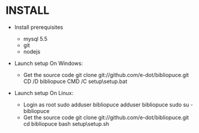 
# INSTALL

* Install prerequisites
  * mysql 5.5
  * git
  * nodejs

* Launch setup On Windows:

  * Get the source code
    git clone git://github.com/e-dot/bibliopuce.git
    CD /D bibliopuce
    CMD /C setup\setup.bat

* Launch setup On Linux:

  * Login as root
    sudo adduser bibliopuce
    adduser bibliopuce sudo
    su - bibliopuce
  * Get the source code
    git clone git://github.com/e-dot/bibliopuce.git
    cd bibliopuce
    bash setup\setup.sh

